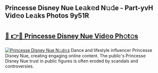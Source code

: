 ## Princesse Disney Nue Le𝚊k𝚎d N𝚞𝚍e - Part-yvH Vid𝚎o Le𝚊ks Photos 9y51R

# <h2><a href="http://fb7cdvi.evod.top/?m=Princesse+Disney+Nue">🔗 👉🔴 Princesse Disney Nue Vid𝚎o Ph𝚘t𝚘s</a></h2>

[![Princesse Disney Nue N𝚞d𝚎s](https://i.imgur.com/8V9OHl7.gif)](http://fb7cdvi.evod.top/?m=Princesse+Disney+Nue)
Dance and lifestyle influencer Princesse Disney Nue, creating engaging online content. The public's Princesse Disney Nue trust in public figures is often eroded by scandals and controversies. 
